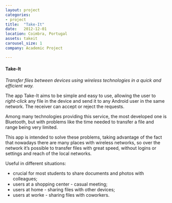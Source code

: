 ```yaml
---
layout: project
categories:
- project
title:  "Take-It"
date:   2012-12-01
location: Coimbra, Portugal
assets: takeit
carousel_size: 1
company: Academic Project

---
```

#### Take-It

*Transfer files between devices using wireless technologies in a quick and efficient way.*

The app Take-It aims to be simple and easy to use, allowing the user to *right-click* any file in the device and send it to any Android user in the same network. The receiver can accept or reject the requests.

Among many technologies providing this service, the most developed one is Bluetooth, but with problems like the time needed to transfer a file and range being very limited.

This app is intended to solve these problems, taking advantage of the fact that nowadays there are many places with wireless networks, so over the network it’s possible to transfer files with great speed, without logins or settings and reach of the local networks.

Useful in different situations:

  * crucial for most students to share documents and photos with colleagues;
  * users at a shopping center - casual meeting;
  * users at home - sharing files with other devices;
  * users at worke - sharing files with coworkers.  
